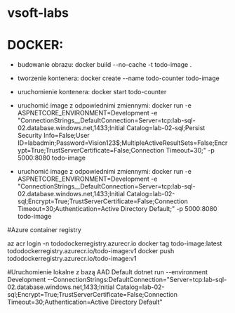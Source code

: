 # vsoft-labs

# DOCKER:
- budowanie obrazu: docker build --no-cache -t todo-image .

- tworzenie kontenera: docker create --name todo-counter todo-image

- uruchomienie kontenera: docker start todo-counter

- uruchomić image z odpowiednimi zmiennymi: docker run -e ASPNETCORE_ENVIRONMENT=Development -e  "ConnectionStrings__DefaultConnection=Server=tcp:lab-sql-02.database.windows.net,1433;Initial Catalog=lab-02-sql;Persist Security Info=False;User ID=labadmin;Password=Vision123$;MultipleActiveResultSets=False;Encrypt=True;TrustServerCertificate=False;Connection Timeout=30;" -p 5000:8080 todo-image

- uruchomić image z odpowiednimi zmiennymi: docker run -e ASPNETCORE_ENVIRONMENT=Development -e  "ConnectionStrings__DefaultConnection=Server=tcp:lab-sql-02.database.windows.net,1433;Initial Catalog=lab-02-sql;Encrypt=True;TrustServerCertificate=False;Connection Timeout=30;Authentication=Active Directory Default;" -p 5000:8080 todo-image



#Azure container registry

az acr login -n tododockerregistry.azurecr.io
docker tag todo-image:latest tododockerregistry.azurecr.io/todo-image:v1
docker push tododockerregistry.azurecr.io/todo-image:v1

#Uruchomienie lokalne z bazą AAD Default
dotnet run --environment Development --ConnectionStrings:DefaultConnection="Server=tcp:lab-sql-02.database.windows.net,1433;Initial Catalog=lab-02-sql;Encrypt=True;TrustServerCertificate=False;Connection Timeout=30;Authentication=Active Directory Default"
